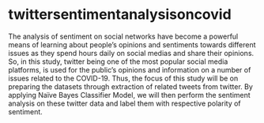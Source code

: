 # twittersentimentanalysisoncovid
The analysis of sentiment on social networks have become a powerful means of learning about people’s opinions and sentiments towards different issues as they spend hours daily on social medias and share their opinions. So, in this study, twitter being one of the most popular social media platforms, is used for the public’s opinions and information on a number of issues related to the COVID-19. Thus, the focus of this study will be on preparing the datasets through extraction of related tweets from twitter. By applying Naïve Bayes Classifier Model, we will then perform the sentiment analysis on these twitter data and label them with respective polarity of sentiment.
